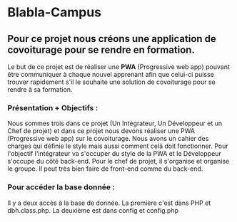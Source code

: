 # Blabla-Campus

## Pour ce projet nous créons une application de covoiturage pour se rendre en formation.

Le but de ce projet est de réaliser une **PWA** (Progressive web app) pouvant être communiquer à chaque nouvel apprenant afin que celui-ci puisse trouver rapidement s'il le souhaite une solution de covoiturage pour se rendre à sa formation.

### Présentation + Objectifs :
Nous sommes trois dans ce projet (Un Intégrateur, Un Développeur et un Chef de projet) et dans ce projet nous devons réaliser une PWA (Progressive web app) sur le covoiturage. Nous avons un cahier des charges qui définie le style mais aussi comment celà doit fonctionner. Pour l'objectif l'intégrateur va s'occuper du style de la PWA et le Développeur s'occupe du côté back-end. Pour le chef de projet, il s'organise et organise le groupe. Il peut très bien faire de front-end comme du back-end.

### Pour accéder la base donnée :
Il y a deux accès à la base de donnée. La première c'est dans PHP et dbh.class.php. La deuxième est dans config et config.php
